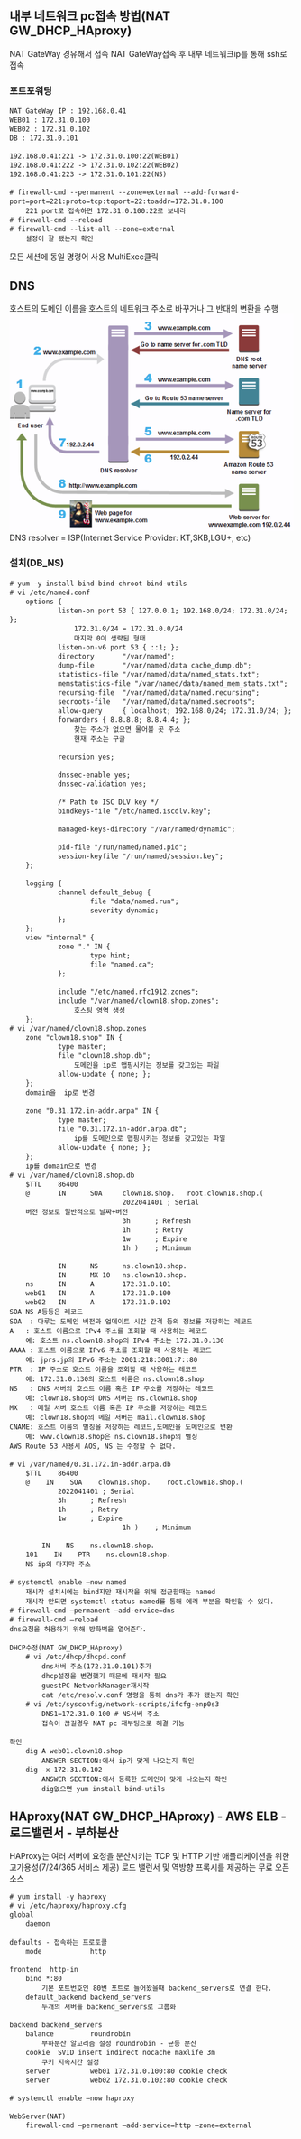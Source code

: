 ## 내부 네트워크 pc접속 방법(NAT GW_DHCP_HAproxy)
NAT GateWay 경유해서 접속
NAT GateWay접속 후 내부 네트워크ip를 통해 ssh로 접속

### 포트포워딩

    NAT GateWay IP : 192.168.0.41
    WEB01 : 172.31.0.100
    WEB02 : 172.31.0.102
    DB : 172.31.0.101

    192.168.0.41:221 -> 172.31.0.100:22(WEB01)
    192.168.0.41:222 -> 172.31.0.102:22(WEB02)
    192.168.0.41:223 -> 172.31.0.101:22(NS)

    # firewall-cmd --permanent --zone=external --add-forward-port=port=221:proto=tcp:toport=22:toaddr=172.31.0.100
        221 port로 접속하면 172.31.0.100:22로 보내라
    # firewall-cmd --reload
    # firewall-cmd --list-all --zone=external
        설정이 잘 됐는지 확인

모든 세션에 동일 명령어 사용
MultiExec클릭

## DNS
호스트의 도메인 이름을 호스트의 네트워크 주소로 바꾸거나 그 반대의 변환을 수행   
![image](../images/image44.png)   
DNS resolver = ISP(Internet Service Provider: KT,SKB,LGU+, etc)

### 설치(DB_NS)

    # yum -y install bind bind-chroot bind-utils
    # vi /etc/named.conf
        options {
                listen-on port 53 { 127.0.0.1; 192.168.0/24; 172.31.0/24; };
                    172.31.0/24 = 172.31.0.0/24
                    마지막 0이 생략된 형태
                listen-on-v6 port 53 { ::1; };
                directory   	"/var/named";
                dump-file   	"/var/named/data cache_dump.db";
                statistics-file "/var/named/data/named_stats.txt";
                memstatistics-file "/var/named/data/named_mem_stats.txt";
                recursing-file  "/var/named/data/named.recursing";
                secroots-file   "/var/named/data/named.secroots";
                allow-query 	{ localhost; 192.168.0/24; 172.31.0/24; };
                forwarders { 8.8.8.8; 8.8.4.4; };
                    찾는 주소가 없으면 물어볼 곳 주소
                    현재 주소는 구글

                recursion yes;

                dnssec-enable yes;
                dnssec-validation yes;

                /* Path to ISC DLV key */
                bindkeys-file "/etc/named.iscdlv.key";

                managed-keys-directory "/var/named/dynamic";

                pid-file "/run/named/named.pid";
                session-keyfile "/run/named/session.key";
        };

        logging {
                channel default_debug {
                        file "data/named.run";
                        severity dynamic;
                };
        };
        view "internal" {
                zone "." IN {
                        type hint;
                        file "named.ca";
                };

                include "/etc/named.rfc1912.zones";
                include "/var/named/clown18.shop.zones";
                    호스팅 영역 생성
        };
    # vi /var/named/clown18.shop.zones
        zone "clown18.shop" IN {
                type master;
                file "clown18.shop.db";
                    도메인을 ip로 맵핑시키는 정보를 갖고있는 파일
                allow-update { none; };
        };
        domain을  ip로 변경

        zone "0.31.172.in-addr.arpa" IN {
                type master;
                file "0.31.172.in-addr.arpa.db";
                    ip를 도메인으로 맵핑시키는 정보를 갖고있는 파일
                allow-update { none; };
        };
        ip를 domain으로 변경
    # vi /var/named/clown18.shop.db
        $TTL	86400
        @   	IN  	SOA 	clown18.shop.   root.clown18.shop.(
                                2022041401 ; Serial
        버전 정보로 일반적으로 날짜+버전
                                3h     	; Refresh
                                1h     	; Retry
                                1w     	; Expire
                                1h )   	; Minimum

                IN  	NS  	ns.clown18.shop.
                IN  	MX 10   ns.clown18.shop.
        ns  	IN  	A   	172.31.0.101
        web01   IN  	A   	172.31.0.100
        web02   IN  	A   	172.31.0.102
    SOA NS A등등은 레코드
    SOA  : 다루는 도메인 버전과 업데이트 시간 간격 등의 정보를 저장하는 레코드
    A	: 호스트 이름으로 IPv4 주소를 조회할 때 사용하는 레코드
        예: 호스트 ns.clown18.shop의 IPv4 주소는 172.31.0.130
    AAAA : 호스트 이름으로 IPv6 주소를 조회할 때 사용하는 레코드
        예: jprs.jp의 IPv6 주소는 2001:218:3001:7::80
    PTR  : IP 주소로 호스트 이름을 조회할 때 사용하는 레코드
        예: 172.31.0.130의 호스트 이름은 ns.clown18.shop
    NS   : DNS 서버의 호스트 이름 혹은 IP 주소를 저장하는 레코드
        예: clown18.shop의 DNS 서버는 ns.clown18.shop
    MX   : 메일 서버 호스트 이름 혹은 IP 주소를 저장하는 레코드
        예: clown18.shop의 메일 서버는 mail.clown18.shop
    CNAME: 호스트 이름의 별칭을 저장하는 레코드,도메인을 도메인으로 변환
        예: www.clown18.shop은 ns.clown18.shop의 별칭
    AWS Route 53 사용시 AOS, NS 는 수정할 수 없다.
    
    # vi /var/named/0.31.172.in-addr.arpa.db
        $TTL    86400
        @    IN    SOA    clown18.shop.    root.clown18.shop.(
                2022041401 ; Serial
                3h     	; Refresh
                1h     	; Retry
                1w     	; Expire
                                1h )   	; Minimum

            IN    NS    ns.clown18.shop.
        101    IN    PTR    ns.clown18.shop.
        NS ip의 마지막 주소

    # systemctl enable –now named
        재시작 설치시에는 bind지만 재시작을 위해 접근할때는 named
        재시작 안되면 systemctl status named를 통해 에러 부분을 확인할 수 있다.
    # firewall-cmd –permanent –add-ervice=dns
    # firewall-cmd –reload
    dns요청을 허용하기 위해 방화벽을 열어준다.

    DHCP수정(NAT GW_DHCP_HAproxy)
        # vi /etc/dhcp/dhcpd.conf
            dns서버 주소(172.31.0.101)추가
            dhcp설정을 변경했기 때문에 재시작 필요
            guestPC NetworkManager재시작
            cat /etc/resolv.conf 명령을 통해 dns가 추가 됐는지 확인
        # vi /etc/sysconfig/network-scripts/ifcfg-enp0s3
            DNS1=172.31.0.100 # NS서버 주소
            접속이 끊길경우 NAT pc 재부팅으로 해결 가능

    확인
        dig A web01.clown18.shop
            ANSWER SECTION:에서 ip가 맞게 나오는지 확인
        dig -x 172.31.0.102
            ANSWER SECTION:에서 등록한 도메인이 맞게 나오는지 확인
            dig없으면 yum install bind-utils

## HAproxy(NAT GW_DHCP_HAproxy) - AWS ELB - 로드밸런서 - 부하분산
HAProxy는 여러 서버에 요청을 분산시키는 TCP 및 HTTP 기반 애플리케이션을 위한 고가용성(7/24/365 서비스 제공) 로드 밸런서 및 역방향 프록시를 제공하는 무료 오픈 소스   

    # yum install -y haproxy
    # vi /etc/haproxy/haproxy.cfg
    global
        daemon

    defaults - 접속하는 프로토콜
        mode           	http

    frontend  http-in
        bind *:80
            기본 포트번호인 80번 포트로 들어왔을때 backend_servers로 연결 한다.
        default_backend	backend_servers
            두개의 서버를 backend_servers로 그룹화

    backend backend_servers
        balance        	roundrobin
            부하분산 알고리즘 설정 roundrobin - 균등 분산
        cookie  SVID insert indirect nocache maxlife 3m
            쿠키 지속시간 설정
        server         	web01 172.31.0.100:80 cookie check
        server         	web02 172.31.0.102:80 cookie check

    # systemctl enable –now haproxy

    WebServer(NAT)
        firewall-cmd –permenant –add-service=http –zone=external
